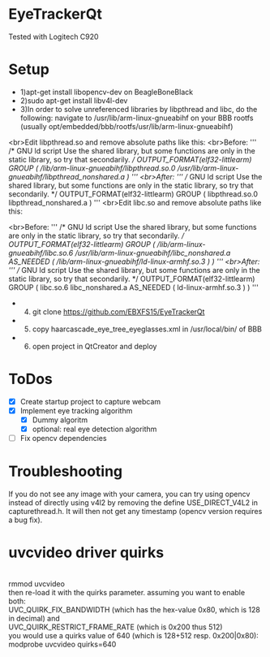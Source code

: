 # EyeTrackerQt
Tested with Logitech C920

# Setup
* 1)apt-get install libopencv-dev on BeagleBoneBlack
* 2)sudo apt-get install libv4l-dev
* 3)In order to solve unreferenced libraries by libpthread and libc, do the following:
navigate to /usr/lib/arm-linux-gnueabihf on your BBB rootfs (usually opt/embedded/bbb/rootfs/usr/lib/arm-linux-gnueabihf)

<br\>Edit libpthread.so and remove absolute paths like this:
<br\>Before:
'''
/* GNU ld script
   Use the shared library, but some functions are only in
   the static library, so try that secondarily.  */
OUTPUT_FORMAT(elf32-littlearm)
GROUP ( /lib/arm-linux-gnueabihf/libpthread.so.0 /usr/lib/arm-linux-gnueabihf/libpthread_nonshared.a )
'''
<br\>After:
'''
/* GNU ld script
   Use the shared library, but some functions are only in
   the static library, so try that secondarily.  */
OUTPUT_FORMAT(elf32-littlearm)
GROUP ( libpthread.so.0 libpthread_nonshared.a )
'''
<br\>Edit libc.so and remove absolute paths like this:

<br\>Before:
'''
/* GNU ld script
   Use the shared library, but some functions are only in
   the static library, so try that secondarily.  */
OUTPUT_FORMAT(elf32-littlearm)
GROUP ( /lib/arm-linux-gnueabihf/libc.so.6 /usr/lib/arm-linux-gnueabihf/libc_nonshared.a  AS_NEEDED ( /lib/arm-linux-gnueabihf/ld-linux-armhf.so.3 ) )
'''
<br\>After:
'''
/* GNU ld script
   Use the shared library, but some functions are only in
   the static library, so try that secondarily.  */
OUTPUT_FORMAT(elf32-littlearm)
GROUP ( libc.so.6 libc_nonshared.a  AS_NEEDED ( ld-linux-armhf.so.3 ) )
'''
* 4) git clone https://github.com/EBXFS15/EyeTrackerQt
* 5) copy haarcascade_eye_tree_eyeglasses.xml in /usr/local/bin/ of BBB
* 6) open project in QtCreator and deploy

# ToDos
- [x] Create startup project to capture webcam
- [x] Implement eye tracking algorithm
  - [x] Dummy algoritm
  - [x] optional: real eye detection algorithm
- [ ] Fix opencv dependencies

# Troubleshooting

If you do not see any image with your camera, you can try using opencv
instead of directly using v4l2 by removing the define USE_DIRECT_V4L2 in capturethread.h.
It will then not get any timestamp (opencv version requires a bug fix).

# uvcvideo driver quirks
<br/> rmmod uvcvideo
<br/> then re-load it with the quirks parameter. assuming you want to enable both:
<br/> UVC_QUIRK_FIX_BANDWIDTH (which has the hex-value 0x80, which is 128 in decimal) and
<br/> UVC_QUIRK_RESTRICT_FRAME_RATE (which is 0x200 thus 512)
<br/> you would use a quirks value of 640 (which is 128+512 resp. 0x200|0x80):
<br/> modprobe uvcvideo quirks=640



